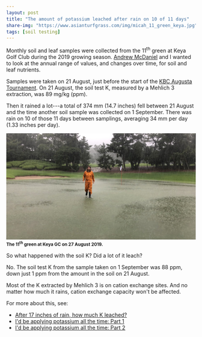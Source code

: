 ```yaml
---
layout: post
title: "The amount of potassium leached after rain on 10 of 11 days"
share-img: "https://www.asianturfgrass.com/img/micah_11_green_keya.jpg"
tags: [soil testing]
---
```


Monthly soil and leaf samples were collected from the 11<sup>th</sup> green at Keya Golf Club during the 2019 growing season. [Andrew McDaniel](https://twitter.com/drumcturf) and I wanted to look at the annual range of values, and changes over time, for soil and leaf nutrients.

Samples were taken on 21 August, just before the start of the [KBC Augusta Tournament](https://www.asianturfgrass.com/2017-08-18-why-kbc-is-so-interesting/). On 21 August, the soil test K, measured by a Mehlich 3 extraction, was 89 mg/kg (ppm).

Then it rained a lot---a total of 374 mm (14.7 inches) fell between 21 August and the time another soil sample was collected on 1 September. There was rain on 10 of those 11 days between samplings, averaging 34 mm per day (1.33 inches per day).

![11 green at Keya](/img/micah_11_green_keya.jpg)
<small><strong>The 11<sup>th</sup> green at Keya GC on 27 August 2019.</strong></small>

So what happened with the soil K? Did a lot of it leach? 

No. The soil test K from the sample taken on 1 September was 88 ppm, down just 1 ppm from the amount in the soil on 21 August.

Most of the K extracted by Mehlich 3 is on cation exchange sites. And no matter how much it rains, cation exchange capacity won't be affected.

For more about this, see:

* [After 17 inches of rain, how much K leached?](https://www.asianturfgrass.com/2018-08-03-after-17-inches-rain-how-much-k-leached/)
* [I'd be applying potassium all the time: Part 1](https://www.blog.asianturfgrass.com/2015/10/applying-potassium-all-the-time-part1.html)
* [I'd be applying potassium all the time: Part 2](https://www.blog.asianturfgrass.com/2015/10/id-be-applying-potassium-all-the-time-part-2.html)
